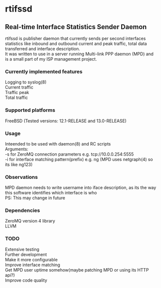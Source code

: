 # rtifssd
## Real-time Interface Statistics Sender Daemon
rtifssd is publisher daemon that currently sends per second interfaces statistics like inbound and outbound current and peak traffic, total data transferred and interface description.\
It was written to use in a server running Multi-link PPP daemon (MPD) and is a small part of my ISP management project.

### Currently implemented features
Logging to syslog(8)\
Current traffic\
Traffic peak\
Total traffic

### Supported platforms
FreeBSD (Tested versions: 12.1-RELEASE and 13.0-RELEASE)

### Usage
Inteended to be used with daemon(8) and RC scripts\
Arguments:\
-s for ZeroMQ connection parameters e.g. tcp://10.0.0.254:5555\
-i for interface matching pattern(prefix) e.g. ng (MPD uses netgraph(4) so its like ng123)

### Observations
MPD daemon needs to write username into iface description, as its the way this software identifies which interface is who\
PS: This may change in future

### Dependencies
ZeroMQ version 4 library\
LLVM

### TODO
Extensive testing\
Further development\
Make it more configurable\
Improve interface matching\
Get MPD user uptime somehow(maybe patching MPD or using its HTTP api?)\
Improve code quality

